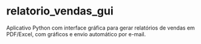 # relatorio_vendas_gui
Aplicativo Python com interface gráfica para gerar relatórios de vendas em PDF/Excel, com gráficos e envio automático por e-mail.
